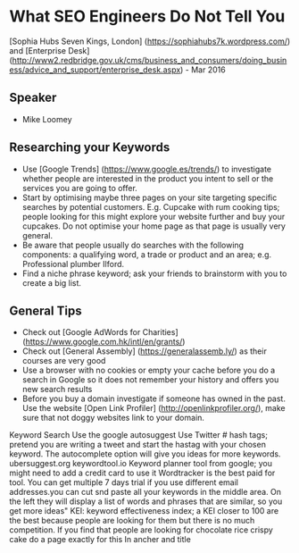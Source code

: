 
# What SEO Engineers Do Not Tell You

[Sophia Hubs Seven Kings, London] (https://sophiahubs7k.wordpress.com/) and [Enterprise Desk] (http://www2.redbridge.gov.uk/cms/business_and_consumers/doing_business/advice_and_support/enterprise_desk.aspx) -  Mar 2016

## Speaker
* Mike Loomey

## Researching your Keywords
* Use [Google Trends] (https://www.google.es/trends/) to investigate whether people are interested in the product you intent to sell or the services you are going to offer.
* Start by optimising maybe three pages on your site targeting specific searches by potential customers.  E.g. Cupcake with rum cooking tips; people looking for this might explore your website further and buy your cupcakes. Do not optimise your home page as that page is usually very general.
* Be aware that people usually do searches with the following components: a qualifying word, a trade or product and an area; e.g. Professional plumber Ilford.
* Find a niche phrase keyword; ask your friends to brainstorm with you to create a big list.



## General Tips
* Check out [Google AdWords for Charities] (https://www.google.com.hk/intl/en/grants/)
* Check out [General Assembly] (https://generalassemb.ly/) as their courses are very good
* Use a browser with no cookies or empty your cache before you do a search in Google so it does not remember your history and offers you new search results
* Before you buy a domain investigate if someone has owned in the past.  Use the website [Open Link Profiler] (http://openlinkprofiler.org/), make sure that not doggy websites link to your domain.

Keyword Search
Use the google autosuggest
Use Twitter # hash tags; pretend you are writing a tweet and start the hastag with your chosen keyword. The autocomplete option will give you ideas for more keywords.
ubersuggest.org
keywordtool.io
Keyword planner tool from google; you might need to add a credit card to use it
Wordtracker is the best paid for tool.  You can get multiple 7 days trial if you use different email addresses.you can cut snd paste all your keywords in the middle area. On the left they will display a list of words and phrases that are similar, so you get more ideas" KEI: keyword effectiveness index; a KEI closer to 100 are the best because people are looking for them but there is no much competition.
If you find that people are looking for chocolate rice crispy cake do a page exactly for this
In ancher <a> and title <title> means IAAT
Search for your chosen words, e.g.  cannibal cupcake is a model so do not use this phrase if you are selling cupcakes as people doing this search will be mostly looking for the model

In an Excel page have the following columns
Your chosen keywords: column with all your keywords
Web page 1: the name of a page you are optimising, write here the keywords you will be using for this page. Copy and paste them here from the column Your chosen keywords.
Web page 2: as above
Web page 3: as above
Now for each web page chose the best 2-3 keywords. For each page you are trying to get people searching for different things 

Wait for 4-6 weeks to review thw results after optimising a page
In the google analytics tracker put your IP address so it does not record your own visits


Google sandbox: for new websites google might show you up the organic rank very quickly 






